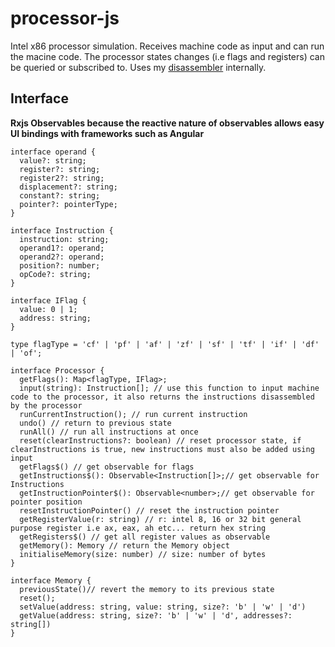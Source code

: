 # processor-js
Intel x86 processor simulation. Receives machine code as input and can run the macine code. The processor states changes (i.e flags and registers) can be queried or subscribed to. Uses my [disassembler](#https://github.com/Jensen-Mourat/disassembler-intel-x86) internally.

## Interface

**Rxjs Observables because the reactive nature of observables allows easy UI bindings with frameworks such as Angular**

```
interface operand {
  value?: string;
  register?: string;
  register2?: string;
  displacement?: string;
  constant?: string;
  pointer?: pointerType;
}

interface Instruction {
  instruction: string;
  operand1?: operand;
  operand2?: operand;
  position?: number;
  opCode?: string;
}

interface IFlag {
  value: 0 | 1;
  address: string;
}

type flagType = 'cf' | 'pf' | 'af' | 'zf' | 'sf' | 'tf' | 'if' | 'df' | 'of';

interface Processor {
  getFlags(): Map<flagType, IFlag>;
  input(string): Instruction[]; // use this function to input machine code to the processor, it also returns the instructions disassembled by the processor 
  runCurrentInstruction(); // run current instruction
  undo() // return to previous state
  runAll() // run all instructions at once
  reset(clearInstructions?: boolean) // reset processor state, if clearInstructions is true, new instructions must also be added using input
  getFlags$() // get observable for flags
  getInstructions$(): Observable<Instruction[]>;// get observable for Instructions
  getInstructionPointer$(): Observable<number>;// get observable for pointer position
  resetInstructionPointer() // reset the instruction pointer
  getRegisterValue(r: string) // r: intel 8, 16 or 32 bit general purpose register i.e ax, eax, ah etc... return hex string
  getRegisters$() // get all register values as observable
  getMemory(): Memory // return the Memory object
  initialiseMemory(size: number) // size: number of bytes
}

interface Memory {
  previousState()// revert the memory to its previous state
  reset();
  setValue(address: string, value: string, size?: 'b' | 'w' | 'd') 
  getValue(address: string, size?: 'b' | 'w' | 'd', addresses?: string[])
}
```
